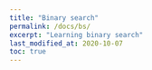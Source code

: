 ```yaml
---
title: "Binary search"
permalink: /docs/bs/
excerpt: "Learning binary search"
last_modified_at: 2020-10-07
toc: true
---
```


